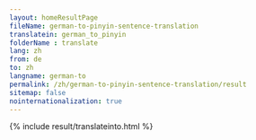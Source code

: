 ```yaml
---
layout: homeResultPage
fileName: german-to-pinyin-sentence-translation
translatein: german_to_pinyin
folderName : translate
lang: zh
from: de
to: zh
langname: german-to
permalink: /zh/german-to-pinyin-sentence-translation/result
sitemap: false
nointernationalization: true
---
```

{% include result/translateinto.html %}

<script src="/js/result/translation.js" data-foldername="{{page.folderName}}" data-lang="{{page.lang}}"></script>
